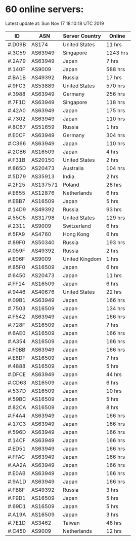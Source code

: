 # 60 online servers:

Latest update at: Sun Nov 17 18:10:18 UTC 2019

| ID | ASN | Server Country | Online |
| -- | --- | -------------- | ------ |
| #.D09B | AS174 | United States | 11 hrs |
| #.3C59 | AS63949 | Singapore | 1243 hrs |
| #.2A79 | AS63949 | Japan | 7 hrs |
| #.140F | AS9009 | Japan | 588 hrs |
| #.BA1B | AS49392 | Russia | 17 hrs |
| #.9FC3 | AS53889 | United States | 570 hrs |
| #.3988 | AS63949 | Germany | 256 hrs |
| #.7F1D | AS63949 | Singapore | 118 hrs |
| #.42A0 | AS63949 | Japan | 175 hrs |
| #.7302 | AS63949 | Japan | 110 hrs |
| #.8C67 | AS51659 | Russia | 1 hrs |
| #.E0CF | AS63949 | Germany | 304 hrs |
| #.C366 | AS63949 | Japan | 110 hrs |
| #.2CB6 | AS16509 | Japan | 4 hrs |
| #.F31B | AS20150 | United States | 2 hrs |
| #.865D | AS20473 | Australia | 104 hrs |
| #.5D79 | AS35913 | India | 2 hrs |
| #.2F25 | AS137571 | Poland | 28 hrs |
| #.E655 | AS12876 | Netherlands | 6 hrs |
| #.EBB7 | AS16509 | Japan | 5 hrs |
| #.14D9 | AS49392 | Russia | 93 hrs |
| #.55C5 | AS31798 | United States | 129 hrs |
| #.2311 | AS9009 | Switzerland | 6 hrs |
| #.5FA9 | AS4760 | Hong Kong | 6 hrs |
| #.89F0 | AS50340 | Russia | 193 hrs |
| #.059F | AS49392 | Russia | 2 hrs |
| #.E06F | AS9009 | United Kingdom | 1 hrs |
| #.85F0 | AS16509 | Japan | 6 hrs |
| #.6450 | AS20473 | Japan | 11 hrs |
| #.FF14 | AS16509 | Japan | 6 hrs |
| #.9446 | AS40676 | United States | 22 hrs |
| #.09B1 | AS63949 | Japan | 166 hrs |
| #.7503 | AS16509 | Japan | 134 hrs |
| #.F542 | AS63949 | Japan | 166 hrs |
| #.728F | AS16509 | Japan | 7 hrs |
| #.6AE0 | AS16509 | Japan | 166 hrs |
| #.A354 | AS16509 | Japan | 166 hrs |
| #.F0BB | AS63949 | Japan | 166 hrs |
| #.E8DF | AS16509 | Japan | 7 hrs |
| #.4888 | AS16509 | Japan | 5 hrs |
| #.DFCE | AS63949 | Japan | 44 hrs |
| #.CD63 | AS16509 | Japan | 6 hrs |
| #.537D | AS16509 | Japan | 10 hrs |
| #.59BC | AS16509 | Japan | 5 hrs |
| #.82CA | AS16509 | Japan | 8 hrs |
| #.F4A4 | AS63949 | Japan | 166 hrs |
| #.17C3 | AS63949 | Japan | 166 hrs |
| #.596D | AS63949 | Japan | 166 hrs |
| #.14CF | AS63949 | Japan | 166 hrs |
| #.ED51 | AS63949 | Japan | 166 hrs |
| #.FFAC | AS63949 | Japan | 166 hrs |
| #.AA2A | AS63949 | Japan | 166 hrs |
| #.E0AB | AS63949 | Japan | 166 hrs |
| #.9A1D | AS63949 | Japan | 166 hrs |
| #.FB8F | AS49392 | Russia | 3 hrs |
| #.F9D1 | AS16509 | Japan | 5 hrs |
| #.69D1 | AS16509 | Japan | 5 hrs |
| #.A19A | AS16509 | Japan | 3 hrs |
| #.7E1D | AS3462 | Taiwan | 46 hrs |
| #.C450 | AS9009 | Netherlands | 12 hrs |

